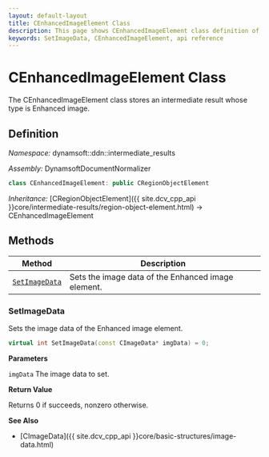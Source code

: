 ```yaml
---
layout: default-layout
title: CEnhancedImageElement Class
description: This page shows CEnhancedImageElement class definition of Dynamsoft Document Normalizer SDK C++ Edition.
keywords: SetImageData, CEnhancedImageElement, api reference
---
```


# CEnhancedImageElement Class

The CEnhancedImageElement class stores an intermediate result whose type is Enhanced image.

## Definition

*Namespace:* dynamsoft::ddn::intermediate_results

*Assembly:* DynamsoftDocumentNormalizer

```cpp
class CEnhancedImageElement: public CRegionObjectElement
```

*Inheritance:* [CRegionObjectElement]({{ site.dcv_cpp_api }}core/intermediate-results/region-object-element.html) -> CEnhancedImageElement

## Methods

| Method | Description |
|--------|-------------|
| [`SetImageData`](#setimagedata) | Sets the image data of the Enhanced image element. |

### SetImageData

Sets the image data of the Enhanced image element.

```cpp
virtual int SetImageData(const CImageData* imgData) = 0;
```

**Parameters**

`imgData`  The image data to set.

**Return Value**

Returns 0 if succeeds, nonzero otherwise. 

**See Also**

* [CImageData]({{ site.dcv_cpp_api }}core/basic-structures/image-data.html)